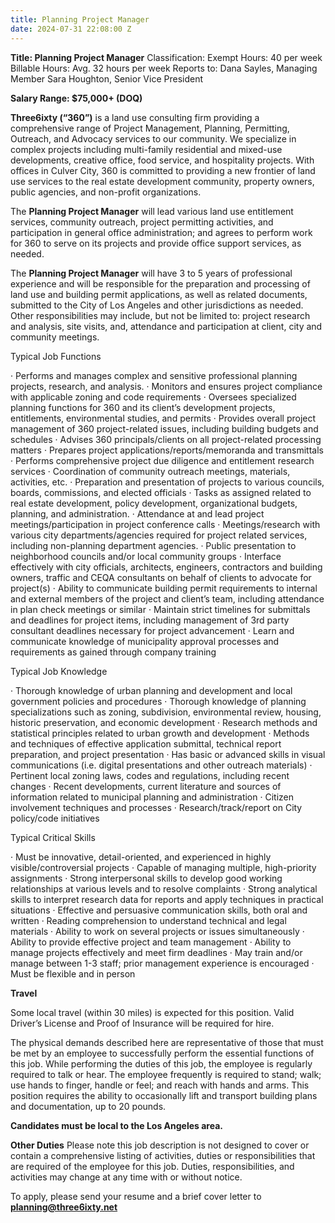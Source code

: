 ```yaml
---
title: Planning Project Manager
date: 2024-07-31 22:08:00 Z
---
```


**Title:          Planning Project Manager**
Classification:     Exempt
Hours:          40 per week
Billable Hours:     Avg. 32 hours per week
Reports to:         Dana Sayles, Managing Member
Sara Houghton, Senior Vice President 

**Salary Range:   $75,000+ (DOQ)**

**Three6ixty (“360”)** is a land use consulting firm providing a comprehensive range of Project Management, Planning, Permitting, Outreach, and Advocacy services to our community. We specialize in complex projects including multi-family residential and mixed-use developments, creative office, food service, and hospitality projects. With offices in Culver City, 360 is committed to providing a new frontier of land use services to the real estate development community, property owners, public agencies, and non-profit organizations.

The **Planning Project Manager** will lead various land use entitlement services, community outreach, project permitting activities, and participation in general office administration; and agrees to perform work for 360 to serve on its projects and provide office support services, as needed.

The **Planning Project Manager** will have 3 to 5 years of professional experience and will be responsible for the preparation and processing of land use and building permit applications, as well as related documents, submitted to the City of Los Angeles and other jurisdictions as needed.  Other responsibilities may include, but not be limited to: project research and analysis, site visits, and, attendance and participation at client, city and community meetings.


Typical Job Functions

·	Performs and manages complex and sensitive professional planning projects, research, and analysis.
·	Monitors and ensures project compliance with applicable zoning and code requirements
·	Oversees specialized planning functions for 360 and its client’s development projects, entitlements, environmental studies, and permits
·	Provides overall project management of 360 project-related issues, including building budgets and schedules
·	Advises 360 principals/clients on all project-related processing matters
·	Prepares project applications/reports/memoranda and transmittals
·	Performs comprehensive project due diligence and entitlement research services
·	Coordination of community outreach meetings, materials, activities, etc.
·	Preparation and presentation of projects to various councils, boards, commissions, and elected officials
·	Tasks as assigned related to real estate development, policy development, organizational budgets, planning, and administration.
·	Attendance at and lead project meetings/participation in project conference calls
·	Meetings/research with various city departments/agencies required for project related services, including non-planning department agencies.
·	Public presentation to neighborhood councils and/or local community groups
·	Interface effectively with city officials, architects, engineers, contractors and building owners, traffic and CEQA consultants on behalf of clients to advocate for project(s)
·	Ability to communicate building permit requirements to internal and external members of the project and client’s team, including attendance in plan check meetings or similar
·	Maintain strict timelines for submittals and deadlines for project items, including management of 3rd party consultant deadlines necessary for project advancement
·	Learn and communicate knowledge of municipality approval processes and requirements as gained through company training


Typical Job Knowledge

·	Thorough knowledge of urban planning and development and local government policies and procedures
·	Thorough knowledge of planning specializations such as zoning, subdivision, environmental review, housing, historic preservation, and economic development
·	Research methods and statistical principles related to urban growth and development
·	Methods and techniques of effective application submittal, technical report preparation, and project presentation
·	Has basic or advanced skills in visual communications (i.e. digital presentations and other outreach materials)
·	Pertinent local zoning laws, codes and regulations, including recent changes
·	Recent developments, current literature and sources of information related to municipal planning and administration
·	Citizen involvement techniques and processes
·	Research/track/report on City policy/code initiatives


Typical Critical Skills

·	Must be innovative, detail-oriented, and experienced in highly visible/controversial projects
·	Capable of managing multiple, high-priority assignments
·	Strong interpersonal skills to develop good working relationships at various levels and to resolve complaints
·	Strong analytical skills to interpret research data for reports and apply techniques in practical situations
·	Effective and persuasive communication skills, both oral and written
·	Reading comprehension to understand technical and legal materials
·	Ability to work on several projects or issues simultaneously
·	Ability to provide effective project and team management
·	Ability to manage projects effectively and meet firm deadlines
·	May train and/or manage between 1-3 staff; prior management experience is encouraged
·	Must be flexible and in person



**Travel**

Some local travel (within 30 miles) is expected for this position.  Valid Driver’s License and Proof of Insurance will be required for hire.

The physical demands described here are representative of those that must be met by an employee to successfully perform the essential functions of this job. While performing the duties of this job, the employee is regularly required to talk or hear. The employee frequently is required to stand; walk; use hands to finger, handle or feel; and reach with hands and arms. This position requires the ability to occasionally lift and transport building plans and documentation, up to 20 pounds.

**Candidates must be local to the Los Angeles area.**

**Other Duties**
Please note this job description is not designed to cover or contain a comprehensive listing of activities, duties or responsibilities that are required of the employee for this job. Duties, responsibilities, and activities may change at any time with or without notice. 

To apply, please send your resume and a brief cover letter to **planning@three6ixty.net**